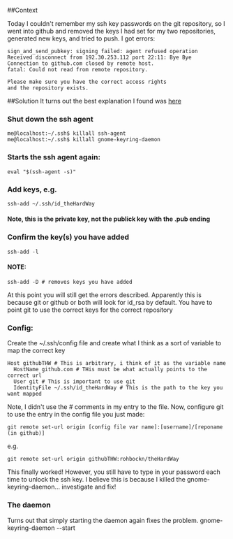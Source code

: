 ##Context

Today I couldn't remember my ssh key passwords on the git repository, so I went into github and removed the keys I had set for my two repositories, generated new keys, and tried to push.  I got errors:

```
sign_and_send_pubkey: signing failed: agent refused operation
Received disconnect from 192.30.253.112 port 22:11: Bye Bye
Connection to github.com closed by remote host.
fatal: Could not read from remote repository.

Please make sure you have the correct access rights
and the repository exists.
```

##Solution
It turns out the best explanation I found was [here](https://stackoverflow.com/a/22769324)

### Shut down the ssh agent
```
me@localhost:~/.ssh$ killall ssh-agent
me@localhost:~/.ssh$ killall gnome-keyring-daemon
```
### Starts the ssh agent again:

```eval "$(ssh-agent -s)"```

### Add keys, e.g.

```ssh-add ~/.ssh/id_theHardWay```

#### Note, this is the private key, not the publick key with the .pub ending

### Confirm the key(s) you have added

```ssh-add -l```

#### NOTE:
```ssh-add -D # removes keys you have added```

At this point you will still get the errors described.  Apparently this is because git or github or both will look for id_rsa by default.  You have to point git to use the correct keys for the correct repository

### Config:
Create the ~/.ssh/config file and create what I think as a sort of variable to map the correct key

```
Host githubTHW # This is arbitrary, i think of it as the variable name
  HostName github.com # THis must be what actually points to the correct url
  User git # This is important to use git
  IdentityFile ~/.ssh/id_theHardWay # This is the path to the key you want mapped
```

Note, I didn't use the # comments in my entry to the file. Now, configure git to use the entry in the config file you just made:

```
git remote set-url origin [config file var name]:[username]/[reponame (in github)]
```
e.g.
```
git remote set-url origin githubTHW:rohbockn/theHardWay
```

This finally worked!  However, you still have to type in your password each time to unlock the ssh key.  I believe this is because I killed the gnome-keyring-daemon... investigate and fix!

### The daemon

Turns out that simply starting the daemon again fixes the problem.
gnome-keyring-daemon --start
